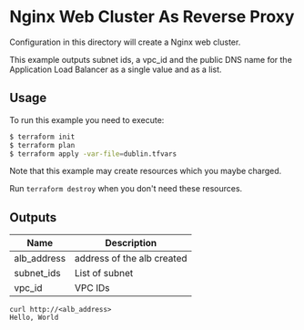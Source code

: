 # Nginx Web Cluster As Reverse Proxy

Configuration in this directory will create a Nginx web cluster.

This example outputs subnet ids, a vpc_id and the public DNS name for the Application Load Balancer as a single value and as a list.

## Usage

To run this example you need to execute:

```bash
$ terraform init
$ terraform plan
$ terraform apply -var-file=dublin.tfvars
```

Note that this example may create resources which you maybe charged. 

Run `terraform destroy` when you don't need these resources.

## Outputs

| Name | Description |
|------|-------------|
| alb_address| address of the alb created |
| subnet_ids | List of subnet |
| vpc_id | VPC IDs |


```
curl http://<alb_address>
Hello, World
```